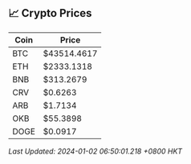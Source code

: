 ## 📈 Crypto Prices

| Coin | Price |
| ---- | ----- |
| BTC | $43514.4617 |
| ETH | $2333.1318 |
| BNB | $313.2679 |
| CRV | $0.6263 |
| ARB | $1.7134 |
| OKB | $55.3898 |
| DOGE | $0.0917 |

_Last Updated: 2024-01-02 06:50:01.218 +0800 HKT_